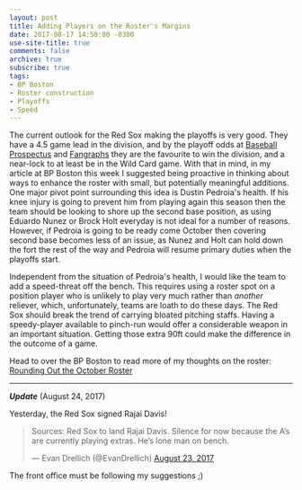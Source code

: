```yaml
---
layout: post
title: Adding Players on the Roster's Margins
date: 2017-08-17 14:50:00 -0300
use-site-title: true
comments: false
archive: true
subscribe: true
tags:
- BP Boston
- Roster construction
- Playoffs
- Speed
---
```


The current outlook for the Red Sox making the playoffs is very good. They have a 4.5 game lead in the division, and by the 
playoff odds at <a href = "http://www.baseballprospectus.com/odds/" target = "_blank"> Baseball Prospectus</a> and <a href = "http://www.fangraphs.com/coolstandings.aspx" target = "_blank"> Fangraphs</a> 
they are the favourite to win the division, and a near-lock to at least be in the Wild Card game. With that in mind, in my 
article at BP Boston this week I suggested being proactive in thinking about ways to enhance the roster with small, but 
potentially meaningful additions. One major pivot point surrounding this idea is Dustin Pedroia's health. If his knee injury 
is going to prevent him from playing again this season then the team should be looking to shore up the second base position, 
as using Eduardo Nunez or Brock Holt everyday is not ideal for a number of reasons. However, if Pedroia is going to be ready 
come October then covering second base becomes less of an issue, as Nunez and Holt can hold down the fort the rest of the way 
and Pedroia will resume primary duties when the playoffs start.

Independent from the situation of Pedroia's health, I would like the team to add a speed-threat off the bench. This requires 
using a roster spot on a position player who is unlikely to play very much rather than *another* reliever, which, unfortunately, 
teams are loath to do these days. The Red Sox should break the trend of carrying bloated pitching staffs. Having a speedy-player 
available to pinch-run would offer a considerable weapon in an important situation. Getting those extra 90ft could make the 
difference in the outcome of a game.

Head to over the BP Boston to read more of my thoughts on the roster: <a href = "http://boston.locals.baseballprospectus.com/2017/08/15/rounding-out-the-october-roster/" target = "_blank"> Rounding Out the October Roster</a>

***

*__Update__* (August 24, 2017)

Yesterday, the Red Sox signed Rajai Davis! 

<blockquote class="twitter-tweet tw-align-center"><p>Sources: Red Sox to land Rajai Davis. Silence for now because the A’s are currently playing extras. He’s lone man on bench.</p>&mdash; Evan Drellich (@EvanDrellich) <a href="https://twitter.com/EvanDrellich/status/900495966960320514" target = "_blank">August 23, 2017</a></blockquote>
<script async src="//platform.twitter.com/widgets.js" charset="utf-8"></script>

The front office must be following my suggestions ;)